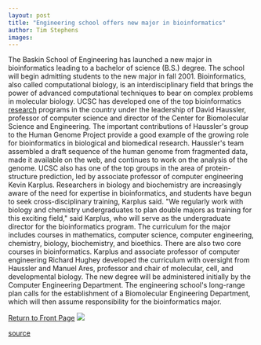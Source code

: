 ```yaml
---
layout: post
title: "Engineering school offers new major in bioinformatics"
author: Tim Stephens
images:
---
```


The Baskin School of Engineering has launched a new major in bioinformatics leading to a bachelor of science (B.S.) degree. The school will begin admitting students to the new major in fall 2001. Bioinformatics, also called computational biology, is an interdisciplinary field that brings the power of advanced computational techniques to bear on complex problems in molecular biology. UCSC has developed one of the top bioinformatics [research][1] programs in the country under the leadership of David Haussler, professor of computer science and director of the Center for Biomolecular Science and Engineering. The important contributions of Haussler's group to the Human Genome Project provide a good example of the growing role for bioinformatics in biological and biomedical research. Haussler's team assembled a draft sequence of the human genome from fragmented data, made it available on the web, and continues to work on the analysis of the genome. UCSC also has one of the top groups in the area of protein-structure prediction, led by associate professor of computer engineering Kevin Karplus. Researchers in biology and biochemistry are increasingly aware of the need for expertise in bioinformatics, and students have begun to seek cross-disciplinary training, Karplus said. "We regularly work with biology and chemistry undergraduates to plan double majors as training for this exciting field," said Karplus, who will serve as the undergraduate director for the bioinformatics program. The curriculum for the major includes courses in mathematics, computer science, computer engineering, chemistry, biology, biochemistry, and bioethics. There are also two core courses in bioinformatics. Karplus and associate professor of computer engineering Richard Hughey developed the curriculum with oversight from Haussler and Manuel Ares, professor and chair of molecular, cell, and developmental biology. The new degree will be administered initially by the Computer Engineering Department. The engineering school's long-range plan calls for the establishment of a Biomolecular Engineering Department, which will then assume responsibility for the bioinformatics major.

  
[Return to Front Page][2] ![ ][3]

[1]: http://www.soe.ucsc.edu/research/compbio
[2]: ../../index.html
[3]: ../../images/trans.gif

[source](http://www1.ucsc.edu/currents/00-01/04-30/bioinformatics.html "Permalink to bioinformatics")
